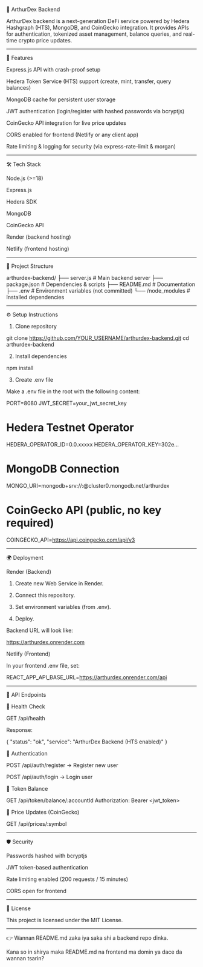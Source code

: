 📘 ArthurDex Backend

ArthurDex backend is a next-generation DeFi service powered by Hedera Hashgraph (HTS), MongoDB, and CoinGecko integration.
It provides APIs for authentication, tokenized asset management, balance queries, and real-time crypto price updates.


---

🚀 Features

Express.js API with crash-proof setup

Hedera Token Service (HTS) support (create, mint, transfer, query balances)

MongoDB cache for persistent user storage

JWT authentication (login/register with hashed passwords via bcryptjs)

CoinGecko API integration for live price updates

CORS enabled for frontend (Netlify or any client app)

Rate limiting & logging for security (via express-rate-limit & morgan)



---

🛠️ Tech Stack

Node.js (>=18)

Express.js

Hedera SDK

MongoDB

CoinGecko API

Render (backend hosting)

Netlify (frontend hosting)



---

📂 Project Structure

arthurdex-backend/
├── server.js        # Main backend server
├── package.json     # Dependencies & scripts
├── README.md        # Documentation
├── .env             # Environment variables (not committed)
└── /node_modules    # Installed dependencies


---

⚙️ Setup Instructions

1. Clone repository

git clone https://github.com/YOUR_USERNAME/arthurdex-backend.git
cd arthurdex-backend

2. Install dependencies

npm install

3. Create .env file

Make a .env file in the root with the following content:

PORT=8080
JWT_SECRET=your_jwt_secret_key

# Hedera Testnet Operator
HEDERA_OPERATOR_ID=0.0.xxxxx
HEDERA_OPERATOR_KEY=302e...

# MongoDB Connection
MONGO_URI=mongodb+srv://<username>:<password>@cluster0.mongodb.net/arthurdex

# CoinGecko API (public, no key required)
COINGECKO_API=https://api.coingecko.com/api/v3


---

🌍 Deployment

Render (Backend)

1. Create new Web Service in Render.


2. Connect this repository.


3. Set environment variables (from .env).


4. Deploy.



Backend URL will look like:

https://arthurdex.onrender.com

Netlify (Frontend)

In your frontend .env file, set:

REACT_APP_API_BASE_URL=https://arthurdex.onrender.com/api


---

📡 API Endpoints

🔹 Health Check

GET /api/health

Response:

{ "status": "ok", "service": "ArthurDex Backend (HTS enabled)" }

🔹 Authentication

POST /api/auth/register → Register new user

POST /api/auth/login → Login user


🔹 Token Balance

GET /api/token/balance/:accountId
Authorization: Bearer <jwt_token>

🔹 Price Updates (CoinGecko)

GET /api/prices/:symbol


---

🛡️ Security

Passwords hashed with bcryptjs

JWT token-based authentication

Rate limiting enabled (200 requests / 15 minutes)

CORS open for frontend



---

📜 License

This project is licensed under the MIT License.


---

👉 Wannan README.md zaka iya saka shi a backend repo ɗinka.

Kana so in shirya maka README.md na frontend ma domin ya dace da wannan tsarin?

